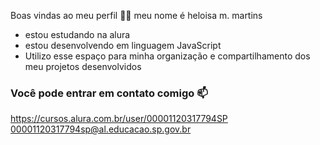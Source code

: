 Boas vindas ao meu perfil 💙💙
meu nome é heloisa m. martins
- estou estudando na alura
- estou desenvolvendo em linguagem JavaScript
- Utilizo esse espaço para minha organização e compartilhamento dos meu projetos desenvolvidos
  
### Você pode entrar em contato comigo 📫

https://cursos.alura.com.br/user/00001120317794SP
00001120317794sp@al.educacao.sp.gov.br


  

